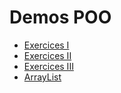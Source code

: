 # Demos POO
- [Exercices I](https://github.com/oscarjuly23/Java_Basics/tree/main/DemosPOO/ExercicesI)
- [Exercices II](https://github.com/oscarjuly23/Java_Basics/tree/main/DemosPOO/ExercicesII)
- [Exercices III](https://github.com/oscarjuly23/Java_Basics/tree/main/DemosPOO/ExercicesIII)
- [ArrayList](https://github.com/oscarjuly23/Java_Basics/tree/main/DemosPOO/ArrayList)
